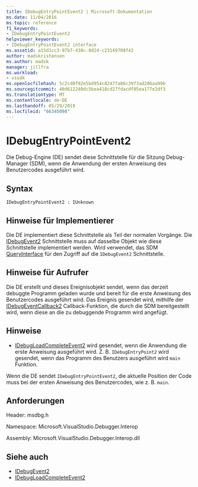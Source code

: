 ```yaml
---
title: IDebugEntryPointEvent2 | Microsoft-Dokumentation
ms.date: 11/04/2016
ms.topic: reference
f1_keywords:
- IDebugEntryPointEvent2
helpviewer_keywords:
- IDebugEntryPointEvent2 interface
ms.assetid: a15d1cc3-97b7-438c-8d24-c23149708f42
author: madskristensen
ms.author: madsk
manager: jillfra
ms.workload:
- vssdk
ms.openlocfilehash: 5c2cd0f92e5bd954c8247fa86c39f3ad206aa99b
ms.sourcegitcommit: 40d612240dc5bea418cd27fdacdf85ea177e2df3
ms.translationtype: MT
ms.contentlocale: de-DE
ms.lasthandoff: 05/29/2019
ms.locfileid: "66345098"
---
```

# <a name="idebugentrypointevent2"></a>IDebugEntryPointEvent2
Die Debug-Engine (DE) sendet diese Schnittstelle für die Sitzung Debug-Manager (SDM), wenn die Anwendung der ersten Anweisung des Benutzercodes ausgeführt wird.

## <a name="syntax"></a>Syntax

```
IDebugEntryPointEvent2 : IUnknown
```

## <a name="notes-for-implementers"></a>Hinweise für Implementierer
 Die DE implementiert diese Schnittstelle als Teil der normalen Vorgänge. Die [IDebugEvent2](../../../extensibility/debugger/reference/idebugevent2.md) Schnittstelle muss auf dasselbe Objekt wie diese Schnittstelle implementiert werden. Wird verwendet, das SDM [QueryInterface](/cpp/atl/queryinterface) für den Zugriff auf die `IDebugEvent2` Schnittstelle.

## <a name="notes-for-callers"></a>Hinweise für Aufrufer
 Die DE erstellt und dieses Ereignisobjekt sendet, wenn das derzeit debuggte Programm geladen wurde und bereit für die erste Anweisung des Benutzercodes ausgeführt wird. Das Ereignis gesendet wird, mithilfe der [IDebugEventCallback2](../../../extensibility/debugger/reference/idebugeventcallback2.md) Callback-Funktion, die durch die SDM bereitgestellt wird, wenn diese an die zu debuggende Programm wird angefügt.

## <a name="remarks"></a>Hinweise
- [IDebugLoadCompleteEvent2](../../../extensibility/debugger/reference/idebugloadcompleteevent2.md) wird gesendet, wenn die Anwendung die erste Anweisung ausgeführt wird. Z. B. `IDebugEntryPoint2` wird gesendet, wenn das Programm des Benutzers ausgeführt wird `main` Funktion.

 Wenn die DE sendet `IDebugEntryPointEvent2`, die aktuelle Position der Code muss bei der ersten Anweisung des Benutzercodes, wie z. B. `main`.

## <a name="requirements"></a>Anforderungen
 Header: msdbg.h

 Namespace: Microsoft.VisualStudio.Debugger.Interop

 Assembly: Microsoft.VisualStudio.Debugger.Interop.dll

## <a name="see-also"></a>Siehe auch
- [IDebugEvent2](../../../extensibility/debugger/reference/idebugevent2.md)
- [IDebugLoadCompleteEvent2](../../../extensibility/debugger/reference/idebugloadcompleteevent2.md)